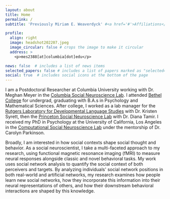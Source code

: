 ```yaml
---
layout: about
title: Home
permalink: /
subtitle: 'Previously Miriam E. Weaverdyck' #<a href='#'>Affiliations</a>. Address. Contacts. Moto. Etc.

profile:
  align: right
  image: headshot202207.jpeg
  image_circular: false # crops the image to make it circular
  address: >
    <p>mes2388[at]columbia[dot]edu</p>

news: false  # includes a list of news items
selected_papers: false # includes a list of papers marked as "selected={true}"
social: true  # includes social icons at the bottom of the page
---
```


I am a Postdoctoral Researcher at Columbia University working with Dr. Meghan Meyer in the [Columbia Social Neuroscience Lab](http://columbiasocialneurosciencelab.com/). I attended [Bethel College](https://www.bethelks.edu/) for undergrad, graduating with B.A.s in Psychology and Mathematical Sciences. After college, I worked as a lab manager for the [Rutgers Laboratory for Developmental Language Studies](https://sites.rutgers.edu/language-studies/) with Dr. Kristen Syrett, then the [Princeton Social Neuroscience Lab](https://psnlab.princeton.edu/) with Dr. Diana Tamir. I received my PhD in Psychology at the University of California, Los Angeles in the [Computational Social Neuroscience Lab](http://csnlab.org/) under the mentorship of Dr. Carolyn Parkinson.

Broadly, I am interested in how social contexts shape social thought and behavior. As a social neuroscientist, I take a multi-faceted approach to my research, using functional magnetic resonance imaging (fMRI) to measure neural responses alongside classic and novel behavioral tasks. My work uses social network analysis to quantify the social context of both perceivers and targets. By analyzing individuals' social network positions in both real-world and artificial networks, my research examines how people learn new social networks, how they incorporate this information into their neural representations of others, and how their downstream behavioral interactions are shaped by this knowledge.
